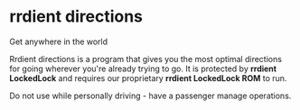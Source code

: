 # rrdient directions
Get anywhere in the world

Rrdient directions is a program that gives you the most optimal directions for going wherever you're already trying to go. It is protected by **rrdient LockedLock** and requires our proprietary **rrdient LockedLock ROM** to run.

Do not use while personally driving - have a passenger manage operations.
